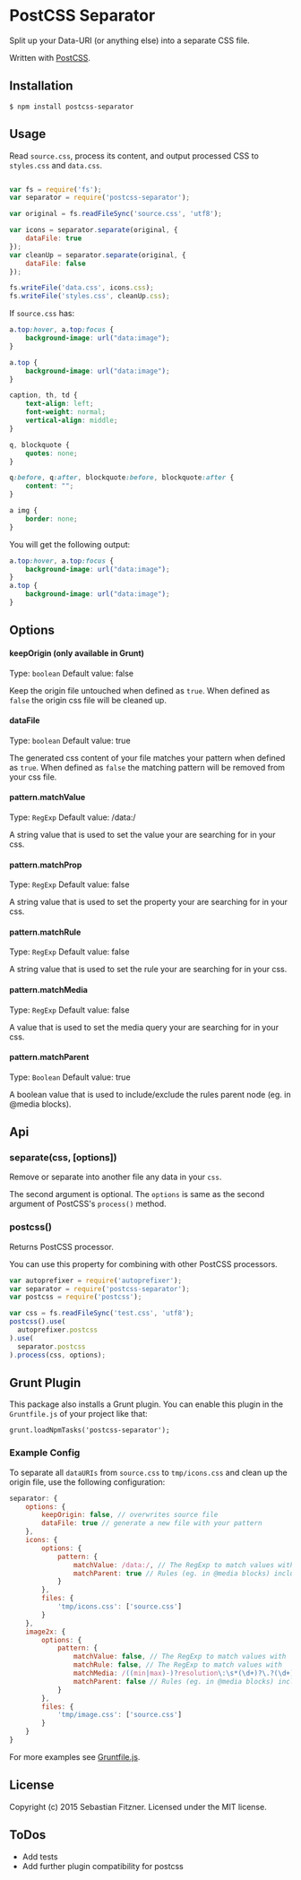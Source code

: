 PostCSS Separator
============

Split up your Data-URI (or anything else) into a separate CSS file.

Written with [PostCSS](https://github.com/postcss).


## Installation

`$ npm install postcss-separator`

## Usage

Read `source.css`, process its content, and output processed CSS to `styles.css` and `data.css`.

``` js

var fs = require('fs');
var separator = require('postcss-separator');

var original = fs.readFileSync('source.css', 'utf8');

var icons = separator.separate(original, {
	dataFile: true
});
var cleanUp = separator.separate(original, {
	dataFile: false
});

fs.writeFile('data.css', icons.css);
fs.writeFile('styles.css', cleanUp.css);

```

If `source.css` has:

```css
a.top:hover, a.top:focus {
	background-image: url("data:image");
}

a.top {
	background-image: url("data:image");
}

caption, th, td {
	text-align: left;
	font-weight: normal;
	vertical-align: middle;
}

q, blockquote {
	quotes: none;
}

q:before, q:after, blockquote:before, blockquote:after {
	content: "";
}

a img {
	border: none;
}
```

You will get the following output:

```css
a.top:hover, a.top:focus {
	background-image: url("data:image");
}
a.top {
	background-image: url("data:image");
}
```

## Options

#### keepOrigin (only available in Grunt)
Type: `boolean`
Default value: false

Keep the origin file untouched when defined as `true`. When defined as `false` the origin css file will be cleaned up.

#### dataFile
Type: `boolean`
Default value: true

The generated css content of your file matches your pattern when defined as `true`. When defined as `false` the matching pattern will be removed from your css file. 

#### pattern.matchValue
Type: `RegExp`
Default value: /data:/

A string value that is used to set the value your are searching for in your css.

#### pattern.matchProp
Type: `RegExp`
Default value: false

A string value that is used to set the property your are searching for in your css.

#### pattern.matchRule
Type: `RegExp`
Default value: false

A string value that is used to set the rule your are searching for in your css.

#### pattern.matchMedia
Type: `RegExp`
Default value: false

A value that is used to set the media query your are searching for in your css.

#### pattern.matchParent
Type: `Boolean`
Default value: true

A boolean value that is used to include/exclude the rules parent node (eg. in @media blocks).


## Api

### separate(css, [options])

Remove or separate into another file any data in your `css`.

The second argument is optional. The `options` is same as the second argument of
PostCSS's `process()` method. 

### postcss()

Returns PostCSS processor.

You can use this property for combining with other PostCSS processors.

```javascript
var autoprefixer = require('autoprefixer');
var separator = require('postcss-separator');
var postcss = require('postcss');

var css = fs.readFileSync('test.css', 'utf8');
postcss().use(
  autoprefixer.postcss
).use(
  separator.postcss
).process(css, options);
```

## Grunt Plugin

This package also installs a Grunt plugin. You can enable this plugin in the
`Gruntfile.js` of your project like that:

    grunt.loadNpmTasks('postcss-separator');

### Example Config

To separate all `dataURIs` from `source.css` to `tmp/icons.css` and clean up the origin file, use the following configuration:

``` js
separator: {
	options: {
		keepOrigin: false, // overwrites source file
		dataFile: true // generate a new file with your pattern
	},
	icons: {
		options: {
			pattern: {
				matchValue: /data:/, // The RegExp to match values with
				matchParent: true // Rules (eg. in @media blocks) include their parent node.
			}
		},
		files: {
			'tmp/icons.css': ['source.css']
		}
	},
    image2x: {
        options: {
            pattern: {
                matchValue: false, // The RegExp to match values with
                matchRule: false, // The RegExp to match values with
                matchMedia: /((min|max)-)?resolution\:\s*(\d+)?\.?(\d+)?dppx/, // The RegExp to match media queries with
                matchParent: false // Rules (eg. in @media blocks) include their parent node.
            }
        },
        files: {
            'tmp/image.css': ['source.css']
        }
    }
}

```

For more examples see [Gruntfile.js](Gruntfile.js).

## License
Copyright (c) 2015 Sebastian Fitzner. Licensed under the MIT license.

## ToDos

- Add tests
- Add further plugin compatibility for postcss
